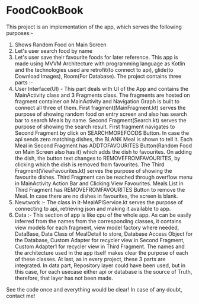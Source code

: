 # FoodCookBook
This project is an implementation of the app, which serves the following purposes:-
1. Shows Random Food on Main Screen
2. Let's user search food by name
3. Let's user save their favourite foods for later reference.
This app is made using MVVM Architecture with programming language as Kotlin and the technologies used are retrofit(to connect to api), glide(to Download Images), Room(For Database).
The project contains three parts :- 
1. User Interface(UI) - This part deals with UI of the App and contains the MainActivity class and 3 Fragments class. The fragments are hosted on fragment container on MainActivity and Navigation Graph is built to connect all three of them. First fragment(MainFragment.kt) serves the purpose of showing random food on entry screen and also has search bar to search Meals by name. Second Fragment(Search.kt) serves the purpose of showing the search result. First fragment navigates to Second Fragment by click on SEARCHMOREFOODS Button. In case the api sends zero matching dishes, the BLANK Meal is shown to tell it. Each Meal in Second Fragment has ADDTOFAVOURITES Button(Random Food on Main Screen also has it) which adds the dish to favourites. On adding the dish, the button text changes to REMOVEFROMFAVOURITES, by clicking which the dish is removed from favourites. The Third Fragment(ViewFavourites.kt) serves the purpose of showing the favourite dishes. Third Fragment can be reached through overflow menu in MainActivity Action Bar and Clicking View Favourites. Meals List in Third Fragment has REMOVEFROMFAVOURITES Button to remove the Meal. In case there are no dishes in favourites, the screen is blank.
2. Newtwork :- The class in it-MealAPIService.kt serves the purpose of connecting to api, retrieving json and making it available to app.
3. Data :- This section of app is like cpu of the whole app. As can be easily inferred from the names from the corresponding classes, it contains view models for each fragment, view model factory where needed, DataBase, Data Class of MealDetail to store, Database Access Object for the Database, Custom Adapter for recycler view in Second Fragment, Custom Adapter1 for recycler view in Third Fragment. The names and the architecture used in the app itself makes clear the purpose of each of these classes.
At last, as in every project, these 3 parts are integrated. In data part, Repository layer could have been used, but in this case, for each usecase either api or database is the source of Truth, therefore, that layer has not been made.

See the code once and everything would be clear! In case of any doubt, contact me!
